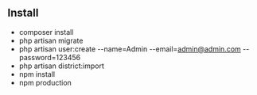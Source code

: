 ## Install

- composer install
- php artisan migrate
- php artisan user:create --name=Admin --email=admin@admin.com --password=123456
- php artisan district:import
- npm install
- npm production